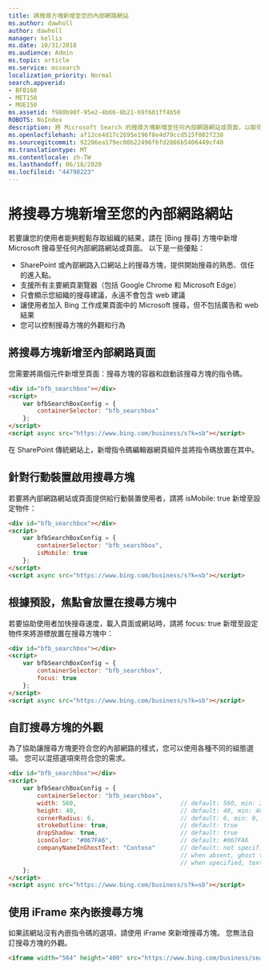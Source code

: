 ```yaml
---
title: 將搜尋方塊新增至您的內部網路網站
ms.author: dawholl
author: dawholl
manager: kellis
ms.date: 10/31/2018
ms.audience: Admin
ms.topic: article
ms.service: mssearch
localization_priority: Normal
search.appverid:
- BFB160
- MET150
- MOE150
ms.assetid: f980b90f-95e2-4b66-8b21-69f601ff4b50
ROBOTS: NoIndex
description: 將 Microsoft Search 的搜尋方塊新增至任何內部網路網站或頁面，以取得相關的搜尋建議並更快速尋找工作結果。
ms.openlocfilehash: af12ce4d17c2695e196f8e4d79ccd515f002f238
ms.sourcegitcommit: 92206ea179ec00b22496f6fd2866b5406449cf40
ms.translationtype: MT
ms.contentlocale: zh-TW
ms.lasthandoff: 06/18/2020
ms.locfileid: "44798223"
---
```

# <a name="add-a-search-box-to-your-intranet-site"></a>將搜尋方塊新增至您的內部網路網站

若要讓您的使用者能夠輕鬆存取組織的結果，請在 [Bing 搜尋] 方塊中新增 Microsoft 搜尋至任何內部網路網站或頁面。 以下是一些優點：

- SharePoint 或內部網路入口網站上的搜尋方塊，提供開始搜尋的熟悉、信任的進入點。
- 支援所有主要網頁瀏覽器（包括 Google Chrome 和 Microsoft Edge）
- 只會顯示您組織的搜尋建議，永遠不會包含 web 建議
- 讓使用者加入 Bing 工作成果頁面中的 Microsoft 搜尋，但不包括廣告和 web 結果
- 您可以控制搜尋方塊的外觀和行為
  
## <a name="add-a-search-box-to-an-intranet-page"></a>將搜尋方塊新增至內部網路頁面

您需要將兩個元件新增至頁面：搜尋方塊的容器和啟動該搜尋方塊的指令碼。
  
```html
<div id="bfb_searchbox"></div>
<script>
    var bfbSearchBoxConfig = {
        containerSelector: "bfb_searchbox"
    };
</script>
<script async src="https://www.bing.com/business/s?k=sb"></script>
```

在 SharePoint 傳統網站上，新增指令碼編輯器網頁組件並將指令碼放置在其中。
  
## <a name="enable-the-search-box-for-mobile"></a>針對行動裝置啟用搜尋方塊

若要將內部網路網站或頁面提供給行動裝置使用者，請將 isMobile: true 新增至設定物件：
  
```html
<div id="bfb_searchbox"></div>
<script>
    var bfbSearchBoxConfig = {
        containerSelector: "bfb_searchbox", 
        isMobile: true
    };
</script>
<script async src="https://www.bing.com/business/s?k=sb"></script>
```

## <a name="put-focus-on-the-search-box-by-default"></a>根據預設，焦點會放置在搜尋方塊中

若要協助使用者加快搜尋速度，載入頁面或網站時，請將 focus: true 新增至設定物件來將游標放置在搜尋方塊中：
  
```html
<div id="bfb_searchbox"></div>
<script>
    var bfbSearchBoxConfig = {
        containerSelector: "bfb_searchbox",
        focus: true
    };
</script>
<script async src="https://www.bing.com/business/s?k=sb"></script>
```

## <a name="customize-the-appearance-of-the-search-box"></a>自訂搜尋方塊的外觀 

為了協助讓搜尋方塊更符合您的內部網路的樣式，您可以使用各種不同的組態選項。 您可以混搭選項來符合您的需求。

```html
<div id="bfb_searchbox"></div>
<script>
    var bfbSearchBoxConfig = {
        containerSelector: "bfb_searchbox",
        width: 560,                             // default: 560, min: 360, max: 650
        height: 40,                             // default: 40, min: 40, max: 72
        cornerRadius: 6,                        // default: 6, min: 0, max: 25                                   
        strokeOutline: true,                    // default: true
        dropShadow: true,                       // default: true
        iconColor: "#067FA6",                   // default: #067FA6
        companyNameInGhostText: "Contoso"       // default: not specified
                                                // when absent, ghost text will be "Search work"
                                                // when specified, text will be "Search <companyNameInGhostText>"
    };
</script>
<script async src="https://www.bing.com/business/s?k=sb"></script>
```

## <a name="use-an-iframe-to-embed-a-search-box"></a>使用 iFrame 來內嵌搜尋方塊

如果該網站沒有內嵌指令碼的選項，請使用 iFrame 來新增搜尋方塊。 您無法自訂搜尋方塊的外觀。
  
```html
<iframe width="564" height="400" src="https://www.bing.com/business/searchbox"></iframe>
```
